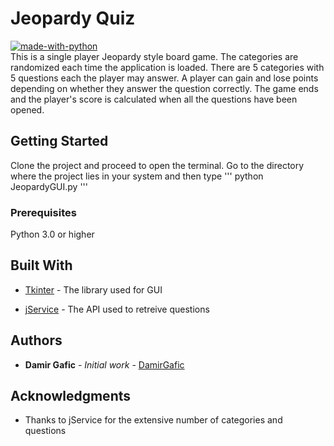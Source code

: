 # Jeopardy Quiz 
[![made-with-python](https://img.shields.io/badge/Made%20with-Python-1f425f.svg)](https://www.python.org/) <br />
This is a single player Jeopardy style board game. The categories are randomized each time the application 
is loaded. There are 5 categories with 5 questions each the player may answer. A player can gain and lose points depending on whether they answer the question correctly. The game ends and the player's score is calculated when all the questions have been opened.  

## Getting Started

Clone the project and proceed to open the terminal. Go to the directory where the project lies in your system 
and then type 
''' 
python JeopardyGUI.py 
'''

### Prerequisites

Python 3.0 or higher 

## Built With

* [Tkinter](https://docs.python.org/3/library/tkinter.html) - The library used for GUI

* [jService](http://jservice.io/) - The API used to retreive questions


## Authors

* **Damir Gafic** - *Initial work* - [DamirGafic](https://github.com/DamirGafic)



## Acknowledgments

* Thanks to jService for the extensive number of categories and questions

